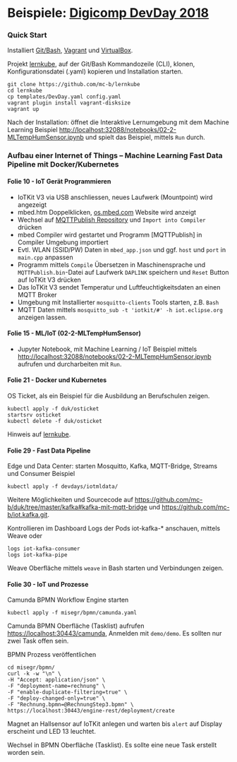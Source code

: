 Beispiele: [Digicomp DevDay 2018](https://www.digicomp.ch/events/development-events/devday-2018)
=============================================================================================

### Quick Start

Installiert [Git/Bash](https://git-scm.com/downloads), [Vagrant](https://www.vagrantup.com/) und [VirtualBox](https://www.virtualbox.org/).

Projekt [lernkube](https://github.com/mc-b/lernkube), auf der Git/Bash Kommandozeile (CLI), klonen, Konfigurationsdatei (.yaml) kopieren und Installation starten. 

	git clone https://github.com/mc-b/lernkube
	cd lernkube
	cp templates/DevDay.yaml config.yaml
	vagrant plugin install vagrant-disksize
	vagrant up


Nach der Installation: öffnet die Interaktive Lernumgebung mit dem Machine Learning Beispiel [http://localhost:32088/notebooks/02-2-MLTempHumSensor.ipynb](http://localhost:32088/notebooks/02-2-MLTempHumSensor.ipynb) und spielt das Beispiel, mittels `Run` durch.

### Aufbau einer Internet of Things – Machine Learning Fast Data Pipeline mit Docker/Kubernetes

#### Folie 10 - IoT Gerät Programmieren

* IoTKit V3 via USB anschliessen, neues Laufwerk (Mountpoint) wird angezeigt
* mbed.htm Doppelklicken, [os.mbed.com](http://os.mbed.com) Website wird anzeigt
* Wechsel auf [MQTTPublish Repository](https://os.mbed.com/teams/IoTKitV3/code/MQTTPublish/) und `Import into Compiler` drücken
* mbed Compiler wird gestartet und Programm [MQTTPublish] in Compiler Umgebung importiert
* Evtl. WLAN (SSID/PW) Daten in `mbed_app.json` und ggf. `host` und `port` in `main.cpp` anpassen
* Programm mittels `Compile` Übersetzen in Maschinensprache und `MQTTPublish.bin`-Datei auf Laufwerk `DAPLINK` speichern und `Reset` Button auf IoTKit V3 drücken
* Das IoTKit V3 sendet Temperatur und Luftfeuchtigkeitsdaten an einen MQTT Broker
* Umgebung mit Installierter `mosquitto-clients` Tools starten, z.B. `Bash`
* MQTT Daten mittels `mosquitto_sub -t 'iotkit/#' -h iot.eclipse.org` anzeigen lassen.

#### Folie 15 - ML/IoT (02-2-MLTempHumSensor)

* Jupyter Notebook, mit Machine Learning / IoT Beispiel mittels [http://localhost:32088/notebooks/02-2-MLTempHumSensor.ipynb](http://localhost:32088/notebooks/02-2-MLTempHumSensor.ipynb) aufrufen und durcharbeiten mit `Run`.

#### Folie 21 - Docker und Kubernetes

OS Ticket, als ein Beispiel für die Ausbildung an Berufschulen zeigen.

	kubectl apply -f duk/osticket
	startsrv osticket
	kubectl delete -f duk/osticket

Hinweis auf [lernkube](https://github.com/mc-b/lernkube).

#### Folie 29 - Fast Data Pipeline

Edge und Data Center: starten Mosquitto, Kafka, MQTT-Bridge, Streams und Consumer Beispiel

	kubectl apply -f devdays/iotmldata/
	
Weitere Möglichkeiten und Sourcecode auf https://github.com/mc-b/duk/tree/master/kafka#kafka-mit-mqtt-bridge und https://github.com/mc-b/iot.kafka.git.

Kontrollieren im Dashboard Logs der Pods iot-kafka-* anschauen, mittels Weave oder 

	logs iot-kafka-consumer
	logs iot-kafka-pipe
	
Weave Oberfläche mittels `weave` in Bash starten und Verbindungen zeigen.

#### Folie 30 - IoT und Prozesse

Camunda BPMN Workflow Engine starten

	kubectl apply -f misegr/bpmn/camunda.yaml
	
Camunda BPMN Oberfläche (Tasklist) aufrufen [https://localhost:30443/camunda](https://localhost:30443/camunda), Anmelden mit `demo/demo`. Es sollten nur zwei Task offen sein.

BPMN Prozess veröffentlichen 	

	cd misegr/bpmn/
	curl -k -w "\n" \
	-H "Accept: application/json" \
	-F "deployment-name=rechnung" \
	-F "enable-duplicate-filtering=true" \
	-F "deploy-changed-only=true" \
	-F "Rechnung.bpmn=@RechnungStep3.bpmn" \
	https://localhost:30443/engine-rest/deployment/create

Magnet an Hallsensor auf IoTKit anlegen und warten bis `alert` auf Display erscheint und LED 13 leuchtet.

Wechsel in BPMN Oberfläche (Tasklist). Es sollte eine neue Task erstellt worden sein.

